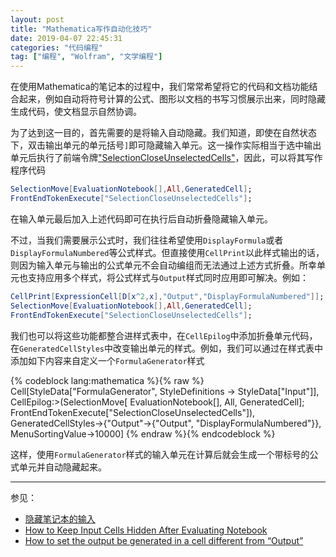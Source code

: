 ```yaml
---
layout: post
title: "Mathematica写作自动化技巧"
date: 2019-04-07 22:45:31
categories: "代码编程"
tag: ["编程", "Wolfram", "文学编程"]
---
```


在使用Mathematica的笔记本的过程中，我们常常希望将它的代码和文档功能结合起来，例如自动将符号计算的公式、图形以文档的书写习惯展示出来，同时隐藏生成代码，使文档显示自然协调。

<!--more-->

为了达到这一目的，首先需要的是将输入自动隐藏。我们知道，即使在自然状态下，双击输出单元的单元括号`]`即可隐藏输入单元。这一操作实际相当于选中输出单元后执行了前端令牌["SelectionCloseUnselectedCells"](https://reference.wolfram.com/language/ref/frontendobject/SelectionCloseUnselectedCells.html)，因此，可以将其写作程序代码

```mathematica
SelectionMove[EvaluationNotebook[],All,GeneratedCell];
FrontEndTokenExecute["SelectionCloseUnselectedCells"];
```

在输入单元最后加入上述代码即可在执行后自动折叠隐藏输入单元。

不过，当我们需要展示公式时，我们往往希望使用`DisplayFormula`或者`DisplayFormulaNumbered`等公式样式。但直接使用`CellPrint`以此样式输出的话，则因为输入单元与输出的公式单元不会自动编组而无法通过上述方式折叠。所幸单元也支持应用多个样式，将公式样式与`Output`样式同时应用即可解决。例如：

```mathematica
CellPrint[ExpressionCell[D[x^2,x],"Output","DisplayFormulaNumbered"]];
SelectionMove[EvaluationNotebook[],All,GeneratedCell];
FrontEndTokenExecute["SelectionCloseUnselectedCells"];
```

我们也可以将这些功能都整合进样式表中，在`CellEpilog`中添加折叠单元代码，在`GeneratedCellStyles`中改变输出单元的样式。例如，我们可以通过在样式表中添加如下内容来自定义一个`FormulaGenerator`样式

{% codeblock lang:mathematica %}{% raw %}
Cell[StyleData["FormulaGenerator", StyleDefinitions -> StyleData["Input"]],
 CellEpilog:>(SelectionMove[
    EvaluationNotebook[], All, GeneratedCell]; 
  FrontEndTokenExecute["SelectionCloseUnselectedCells"]),
 GeneratedCellStyles->{"Output"->{"Output", "DisplayFormulaNumbered"}},
 MenuSortingValue->10000]
{% endraw %}{% endcodeblock %}

这样，使用`FormulaGenerator`样式的输入单元在计算后就会生成一个带标号的公式单元并自动隐藏起来。

------
参见：

* [隐藏笔记本的输入](http://reference.wolfram.com/language/workflow/HideInputInANotebook.html)
* [How to Keep Input Cells Hidden After Evaluating Notebook](https://mathematica.stackexchange.com/questions/680/how-to-keep-input-cells-hidden-after-evaluating-notebook)
* [How to set the output be generated in a cell different from “Output”](https://mathematica.stackexchange.com/questions/70185/how-to-set-the-output-be-generated-in-a-cell-different-from-output)
